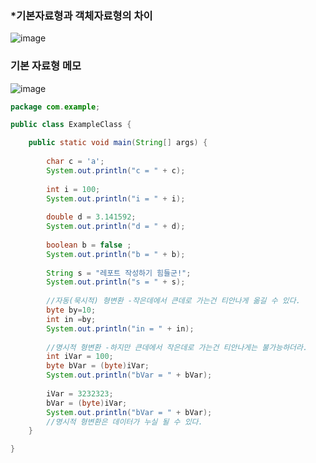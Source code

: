 ### *기본자료형과 객체자료형의 차이

![image](https://user-images.githubusercontent.com/57913034/114250008-361fbc80-99d7-11eb-8277-6b14693f5f85.png)


### 기본 자료형 메모

![image](https://user-images.githubusercontent.com/57913034/114250079-70895980-99d7-11eb-8590-65d34da6ddf3.png)

```java
package com.example;

public class ExampleClass {

	public static void main(String[] args) {
		
		char c = 'a';
		System.out.println("c = " + c);
		
		int i = 100;
		System.out.println("i = " + i);
		
		double d = 3.141592;
		System.out.println("d = " + d);
		
		boolean b = false ;
		System.out.println("b = " + b);
		
		String s = "레포트 작성하기 힘들군!";
		System.out.println("s = " + s);
		
		//자동(묵시적) 형변환 -작은데에서 큰데로 가는건 티안나게 옮길 수 있다.
		byte by=10;
		int in =by;
		System.out.println("in = " + in);
	
		//명시적 형변환 -하지만 큰데에서 작은데로 가는건 티안나게는 불가능하더라.
		int iVar = 100;
		byte bVar = (byte)iVar;
		System.out.println("bVar = " + bVar);
		
		iVar = 3232323;
		bVar = (byte)iVar;
		System.out.println("bVar = " + bVar);
		//명시적 형변환은 데이터가 누실 될 수 있다.
	}

}

```